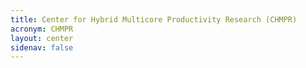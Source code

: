 ```yaml
---
title: Center for Hybrid Multicore Productivity Research (CHMPR)
acronym: CHMPR
layout: center
sidenav: false
---
```


